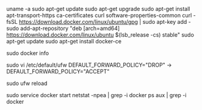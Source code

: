 uname -a
sudo apt-get update
sudo apt-get upgrade
sudo apt-get install apt-transport-https ca-certificates curl software-properties-common
curl -fsSL https://download.docker.com/linux/ubuntu/gpg | sudo apt-key add -
sudo add-apt-repository "deb [arch=amd64] https://download.docker.com/linux/ubuntu $(lsb_release -cs) stable"
sudo apt-get update
sudo apt-get install docker-ce

sudo docker info

sudo vi /etc/default/ufw
  DEFAULT_FORWARD_POLICY="DROP" -> DEFAULT_FORWARD_POLICY="ACCEPT"

sudo ufw reload

sudo service docker start
netstat -npea | grep -i docker
ps aux | grep -i docker
